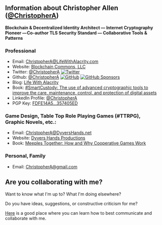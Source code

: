 ## Information about Christopher Allen ([@ChristopherA](https://ChristopherA.info))

**Blockchain & Decentralized Identity Architect — Internet Cryptography Pioneer — Co-author TLS Security Standard — Collaborative Tools & Patterns**

### Professional
  * Email: <a href="mailto:ChristopherA@LifeWithAlacrity.com" rel="me">ChristopherA@LifeWithAlacrity.com</a>
  * Website: [Blockchain Commons, LLC](https://www.BlockchainCommons.com)
  * Twitter: <a href="https://twitter.com/ChristopherA" rel="me">@ChristopherA</a> <a href="https://twitter.com/ChristopherA"><img src="https://img.shields.io/twitter/follow/ChristopherA?label=Twitter&style=social" alt="Twitter"></a>
  * Github: <a href="https://github.com/ChristopherA" rel="me">@ChristopherA</a> <a href="https://github.com/ChristopherA"><img src="https://img.shields.io/github/followers/christophera.svg?label=GitHub&style=social" alt="GitHub"></a> <a href="https://github.com/sponsors/ChristopherA"><img src="https://img.shields.io/badge/GitHub_Sponsors--_.svg?style=social&logo=github&logoColor=EA4AAA" alt="GitHub Sponsors"></a>
  * Blog: <a href="https://LifeWithAlacrity.com" rel="me">Life With Alacrity</a>
  * Book: [#SmartCustody: The use of advanced cryptographic tools to improve the care, maintenance, control, and protection of digital assets](https://www.SmartCustody.com)
  * LinkedIn Profile: <a href="https://LinkedIn.com/in/ChristopherA" rel="me">@ChristopherA</a>
  * PGP Key: <a href rel="pgpkey" href="https://github.com/christophera.gpg">FDFE14A5…357405ED</a>

### Game Design, Table Top Role Playing Games (#TTRPG), Graphic Novels, etc.:
  * Email: <a href="mailto:ChristopherA@DyversHands.net" rel="me">ChristopherA@DyversHands.net</a>
  * Website: [Dyvers Hands Productions](https://www.dyvershands.com)
  * Book: [Meeples Together: How and Why Cooperative Games Work](https://www.meeplestogether.com/about/)

### Personal, Family
  * Email: <a href="mailto:ChristopherA@gmail.com" rel="me">ChristopherA@gmail.com</a>

## Are you collaborating with me?

Want to know what I'm up to? What I'm doing elsewhere?

Do you have ideas, suggestions, or constructive criticism for me?

[Here](http://www.Github.com/self) is a good place where you can learn how to best communicate and collaborate with me.
